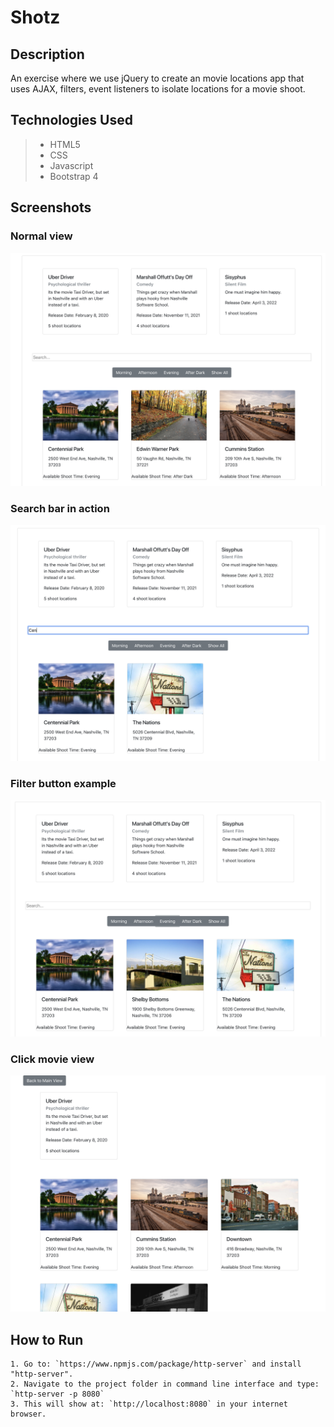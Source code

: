 # Shotz

## Description 
An exercise where we use jQuery to create an movie locations app that uses AJAX, filters, event listeners to isolate locations for a movie shoot.

## Technologies Used
> * HTML5
> * CSS
> * Javascript
> * Bootstrap 4

## Screenshots
### Normal view
<img src="./screenshots/pic1.png">

### Search bar in action
<img src="./screenshots/pic2.png">

### Filter button example
<img src="./screenshots/pic3.png">

### Click movie view
<img src="./screenshots/pic4.png">


## How to Run 
```
1. Go to: `https://www.npmjs.com/package/http-server` and install "http-server".  
2. Navigate to the project folder in command line interface and type: `http-server -p 8080`  
3. This will show at: `http://localhost:8080` in your internet browser.  
```
